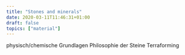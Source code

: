 ```yaml
---
title: "Stones and minerals"
date: 2020-03-11T11:46:31+01:00
draft: false
topics: ["material"]
---
```


physisch/chemische Grundlagen
Philosophie der Steine
Terraforming